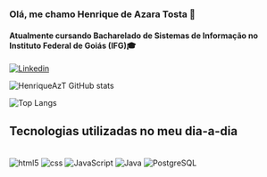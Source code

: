 
### Olá, me chamo Henrique de Azara Tosta 👋
#### Atualmente cursando Bacharelado de Sistemas de Informação no Instituto Federal de Goiás (<strong>IFG</strong>)🎓

[![Linkedin](https://img.shields.io/badge/LinkedIn-0077B5?style=for-the-badge&logo=linkedin&logoColor=white)](https://www.linkedin.com/in/henrique-de-azara-tosta-690799219/)

![HenriqueAzT GitHub stats](https://github-readme-stats-chi-blush-75.vercel.app/api?username=HenriqueAzT&show_icons=true&theme=dracula)

![Top Langs](https://github-readme-stats-chi-blush-75.vercel.app/api/top-langs/?username=HenriqueAzT&layout=compact&theme=dracula)

## Tecnologias utilizadas no meu dia-a-dia

<div style="display: inline_block"><br/>
    <img align="center" alt="html5" src="https://img.shields.io/badge/HTML5-E34F26?style=for-the-badge&logo=html5&logoColor=white" />
    <img align="center" alt="css" src="https://img.shields.io/badge/CSS3-1572B6?style=for-the-badge&logo=css3&logoColor=white" />
    <img align="center" alt="JavaScript" src="https://img.shields.io/badge/JavaScript-F7DF1E?style=for-the-badge&logo=javascript&logoColor=black" />
    <img align="center" alt="Java" src="https://img.shields.io/badge/Java-ED8B00?style=for-the-badge&logo=openjdk&logoColor=white" />
    <img align="center" alt="PostgreSQL" src="https://img.shields.io/badge/PostgreSQL-316192?style=for-the-badge&logo=postgresql&logoColor=white" />
</div>
